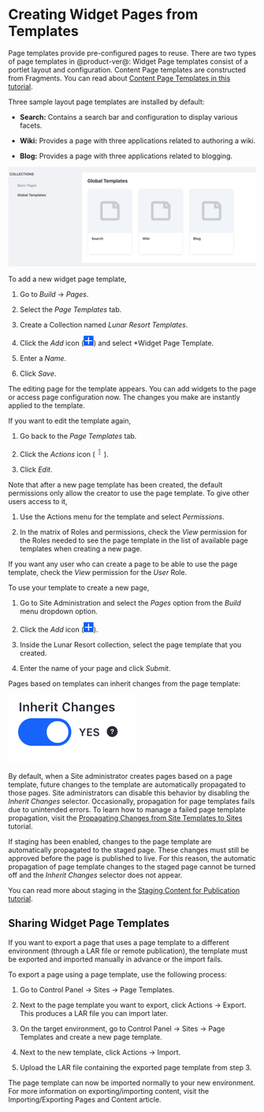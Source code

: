 # Creating Widget Pages from Templates [](id=creating-widget-pages-from-templates)

Page templates provide pre-configured pages to reuse. There are two types of
page templates in @product-ver@: Widget Page templates consist of a portlet
layout and configuration. Content Page templates are constructed from
Fragments. You can read about 
[Content Page Templates in this tutorial](/develop/tutorials/-/knowledge_base/7-1/building-content-pages-from-fragments).

Three sample layout page templates are installed by default:

- **Search:** Contains a search bar and configuration to display various facets.
 
- **Wiki:** Provides a page with three applications related to authoring a wiki.

- **Blog:** Provides a page with three applications related to blogging.

![Figure 1: The Blog page template is already available for use along with the Search and Wiki page templates.](../../../../../../images/default-page-templates.png)

To add a new widget page template,

1.  Go to *Build* &rarr; *Pages*.

2.  Select the *Page Templates* tab.

3.  Create a Collection named *Lunar Resort Templates*.

4.  Click the *Add* icon (![Add Page Template](../../../../../../images/icon-add.png)) and select *Widget Page 
    Template.

5.  Enter a *Name*.

6.  Click *Save*.

The editing page for the template appears. You can add widgets to the page or
access page configuration now. The changes you make are instantly applied to
the template.

If you want to edit the template again, 

1.  Go back to the *Page Templates* tab.

2.  Click the *Actions* icon (![Actions](../../../../../../images/icon-actions.png)).

3.  Click *Edit*.

Note that after a new page template has been created, the default permissions
only allow the creator to use the page template. To give other users access to
it,

1.  Use the Actions menu for the template and select *Permissions*.

2.  In the matrix of Roles and permissions, check the *View* permission for the 
    Roles needed to see the page template in the list of available page
    templates when creating a new page.

If you want any user who can create a page to be able to use the page template, 
check the *View* permission for the *User* Role.

To use your template to create a new page,

1.  Go to Site Administration and select the *Pages* option from the 
    *Build* menu dropdown option.
 
2.  Click the *Add* icon (![Add Page](../../../../../../images/icon-add.png)).

3.  Inside the Lunar Resort collection, select the page template that you 
    created.

4.  Enter the name of your page and click *Submit*.

Pages based on templates can inherit changes from the page template:

![Figure 2: You can choose whether or not to inherit changes made to the page template.](../../../../../../images/automatic-application-page-template-changes.png)

By default, when a Site administrator creates pages based on a page
template, future changes to the template are automatically propagated to
those pages. Site administrators can disable this behavior by disabling the
*Inherit Changes* selector. Occasionally, propagation for page templates fails
due to unintended errors. To learn how to manage a failed page template
propagation, visit the
[Propagating Changes from Site Templates to Sites](/discover/portal/-/knowledge_base/7-1/propagating-changes-from-site-templates-to-sites)
tutorial.

If staging has been enabled, changes to the page template are automatically
propagated to the staged page. These changes must still be approved before
the page is published to live. For this reason, the automatic propagation of
page template changes to the staged page cannot be turned off and the *Inherit
Changes* selector does not appear.

You can read more about staging in the
[Staging Content for Publication tutorial](/discover/portal/-/knowledge_base/7-1/staging-content-for-publication).

## Sharing Widget Page Templates [](id=sharing-widget-page-templates)

If you want to export a page that uses a page template to a different 
environment (through a LAR file or remote publication), the template must be 
exported and imported manually in advance or the import fails.

To export a page using a page template, use the following process:

1.  Go to Control Panel &rarr; Sites &rarr; Page Templates.

2.  Next to the page template you want to export, click Actions &rarr; Export. 
    This produces a LAR file you can import later.

3.  On the target environment, go to Control Panel &rarr; Sites &rarr; Page
    Templates and create a new page template.

4.  Next to the new template, click Actions &rarr; Import.

5.  Upload the LAR file containing the exported page template from step 3.

The page template can now be imported normally to your new environment. For 
more information on exporting/importing content, visit the Importing/Exporting 
Pages and Content article. 

